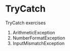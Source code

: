 # TryCatch
TryCatch exercises
1) ArithmeticException
2) NumberFormatException
3) InputMismatchException
